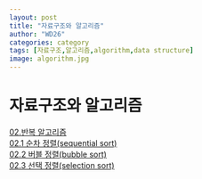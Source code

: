 ```yaml
---
layout: post
title: "자료구조와 알고리즘"
author: "WD26"
categories: category
tags: [자료구조,알고리즘,algorithm,data structure]
image: algorithm.jpg
---
```


# 자료구조와 알고리즘
[02.반복 알고리즘](https://wd26.github.io/posts/%EC%9E%90%EB%A3%8C%EA%B5%AC%EC%A1%B0%EC%99%80-%EC%95%8C%EA%B3%A0%EB%A6%AC%EC%A6%98-02.%EB%B0%98%EB%B3%B5-%EC%95%8C%EA%B3%A0%EB%A6%AC%EC%A6%98.html)  
[02.1 순차 정렬(sequential sort)](https://wd26.github.io/posts/%EC%9E%90%EB%A3%8C%EA%B5%AC%EC%A1%B0%EC%99%80-%EC%95%8C%EA%B3%A0%EB%A6%AC%EC%A6%98-02.1-%EC%88%9C%EC%B0%A8%EC%A0%95%EB%A0%AC(sequential-sort).html)    
[02.2 버블 정렬(bubble sort)](https://wd26.github.io/posts/%EC%9E%90%EB%A3%8C%EA%B5%AC%EC%A1%B0%EC%99%80-%EC%95%8C%EA%B3%A0%EB%A6%AC%EC%A6%98-02.2-%EB%B2%84%EB%B8%94%EC%A0%95%EB%A0%AC(bubble-sort).html)  
[02.3 선택 정렬(selection sort)](https://wd26.github.io/posts/%EC%9E%90%EB%A3%8C%EA%B5%AC%EC%A1%B0%EC%99%80-%EC%95%8C%EA%B3%A0%EB%A6%AC%EC%A6%98-02.3-%EC%84%A0%ED%83%9D%EC%A0%95%EB%A0%AC(selection-sort).html)  
